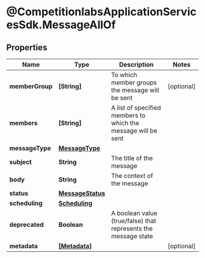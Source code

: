 # @CompetitionlabsApplicationServicesSdk.MessageAllOf

## Properties

Name | Type | Description | Notes
------------ | ------------- | ------------- | -------------
**memberGroup** | **[String]** | To which member groups the message will be sent | [optional] 
**members** | **[String]** | A list of specified members to which the message will be sent | 
**messageType** | [**MessageType**](MessageType.md) |  | 
**subject** | **String** | The title of the message | 
**body** | **String** | The context of the message | 
**status** | [**MessageStatus**](MessageStatus.md) |  | 
**scheduling** | [**Scheduling**](Scheduling.md) |  | 
**deprecated** | **Boolean** | A boolean value (true/false) that represents the message state | 
**metadata** | [**[Metadata]**](Metadata.md) |  | [optional] 


